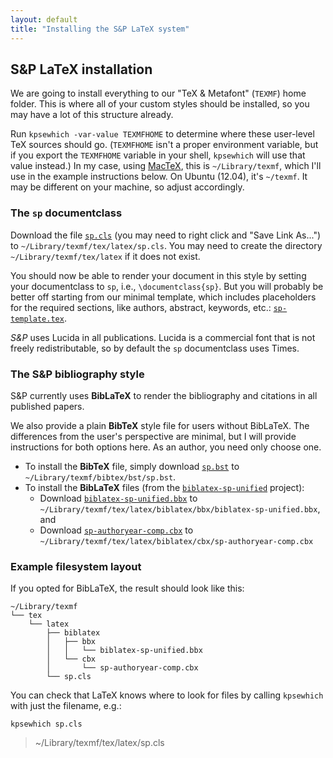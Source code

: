 ```yaml
---
layout: default
title: "Installing the S&P LaTeX system"
---
```


## S&P LaTeX installation

We are going to install everything to our "TeX & Metafont" (`TEXMF`) home folder.
This is where all of your custom styles should be installed, so you may have a lot of this structure already.

Run `kpsewhich -var-value TEXMFHOME` to determine where these user-level TeX sources should go.
(`TEXMFHOME` isn't a proper environment variable, but if you export the `TEXMFHOME` variable in your shell, `kpsewhich` will use that value instead.)
In my case, using [MacTeX](https://tug.org/mactex/), this is `~/Library/texmf`, which I'll use in the example instructions below.
On Ubuntu (12.04), it's `~/texmf`.
It may be different on your machine, so adjust accordingly.


### The `sp` documentclass

Download the file [`sp.cls`](https://raw.githubusercontent.com/semprag/tex/master/sp.cls) (you may need to right click and "Save Link As...") to `~/Library/texmf/tex/latex/sp.cls`. You may need to create the directory `~/Library/texmf/tex/latex` if it does not exist.

You should now be able to render your document in this style by setting your documentclass to `sp`, i.e., `\documentclass{sp}`.
But you will probably be better off starting from our minimal template, which includes placeholders for the required sections, like authors, abstract, keywords, etc.: [`sp-template.tex`](examples/sp-template.tex).

*S&P* uses Lucida in all publications. Lucida is a commercial font that is not freely redistributable, so by default the `sp` documentclass uses Times.


### The S&P bibliography style

S&P currently uses **BibLaTeX** to render the bibliography and citations in all published papers.

We also provide a plain **BibTeX** style file for users without BibLaTeX. The differences from the user's perspective are minimal, but I will provide instructions for both options here. As an author, you need only choose one.

- To install the **BibTeX** file, simply download [`sp.bst`](https://raw.githubusercontent.com/semprag/tex/master/sp.bst) to `~/Library/texmf/bibtex/bst/sp.bst`.
- To install the **BibLaTeX** files (from the [`biblatex-sp-unified`](https://github.com/semprag/biblatex-sp-unified) project):
  + Download [`biblatex-sp-unified.bbx`](https://raw.githubusercontent.com/semprag/biblatex-sp-unified/master/bbx/biblatex-sp-unified.bbx) to `~/Library/texmf/tex/latex/biblatex/bbx/biblatex-sp-unified.bbx`, and
  + Download [`sp-authoryear-comp.cbx`](https://raw.githubusercontent.com/semprag/biblatex-sp-unified/master/cbx/sp-authoryear-comp.cbx) to `~/Library/texmf/tex/latex/biblatex/cbx/sp-authoryear-comp.cbx`


### Example filesystem layout

If you opted for BibLaTeX, the result should look like this:

    ~/Library/texmf
    └── tex
        └── latex
            ├── biblatex
            │   ├── bbx
            │   │   └── biblatex-sp-unified.bbx
            │   └── cbx
            │       └── sp-authoryear-comp.cbx
            └── sp.cls

You can check that LaTeX knows where to look for files by calling `kpsewhich` with just the filename, e.g.:

    kpsewhich sp.cls

> ~/Library/texmf/tex/latex/sp.cls
